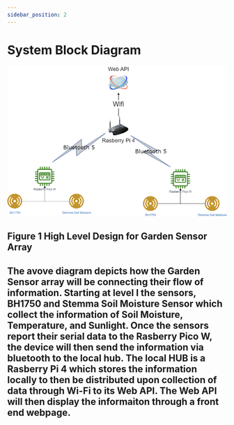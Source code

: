 ```yaml
---
sidebar_position: 2
---
```


# System Block Diagram

![system_block_diagram](/img/Garden_Sensor_Array_Sys_Block_DIag.drawio.png)

## Figure 1 High Level Design for Garden Sensor Array

## The avove diagram depicts how the Garden Sensor array will be connecting their flow of information. Starting at level I the sensors, BH1750 and Stemma Soil Moisture Sensor which collect the information of Soil Moisture, Temperature, and Sunlight. Once the sensors report their serial data to the Rasberry Pico W, the device will then send the information via bluetooth to the local hub. The local HUB is a Rasberry Pi 4 which stores the information locally to then be distributed upon collection of data through Wi-Fi to its Web API. The Web API will then display the informaiton through a front end webpage. 
